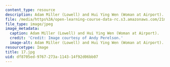```yaml
---
content_type: resource
description: Adam Miller (Lowell) and Hui Ying Wen (Woman at Airport).
file: /media/https%3A/open-learning-course-data-rc.s3.amazonaws.com/21m-873-theater-arts-topics-fall-2004-january-iap-2005/df8705ed9767273a114314f92d06bb07_17.jpg
file_type: image/jpeg
image_metadata:
  caption: Adam Miller (Lowell) and Hui Ying Wen (Woman at Airport).
  credit: 'Credit: Image courtesy of Andy Perelson.'
  image-alt: Adam Miller (Lowell) and Hui Ying Wen (Woman at Airport).
resourcetype: Image
title: 17.jpg
uid: df8705ed-9767-273a-1143-14f92d06bb07
---
```

